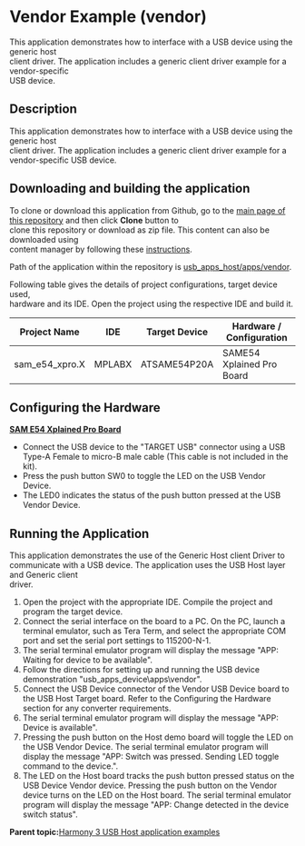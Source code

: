 # Vendor Example \(vendor\)

This application demonstrates how to interface with a USB device using the generic host<br /> client driver. The application includes a generic client driver example for a vendor-specific<br /> USB device.

## **Description**

This application demonstrates how to interface with a USB device using the generic host<br /> client driver. The application includes a generic client driver example for a<br /> vendor-specific USB device.

## **Downloading and building the application**

To clone or download this application from Github, go to the [main page of this repository](https://github.com/Microchip-MPLAB-Harmony/usb_apps_host) and then click **Clone** button to<br /> clone this repository or download as zip file. This content can also be downloaded using<br /> content manager by following these [instructions](https://github.com/Microchip-MPLAB-Harmony/contentmanager/wiki).

Path of the application within the repository is [usb\_apps\_host/apps/vendor](https://github.com/Microchip-MPLAB-Harmony/usb_apps_host/tree/master/apps/vendor).

Following table gives the details of project configurations, target device used,<br /> hardware and its IDE. Open the project using the respective IDE and build it.

|Project Name|IDE|Target Device|Hardware / Configuration|
|------------|---|-------------|------------------------|
|sam\_e54\_xpro.X|MPLABX|ATSAME54P20A|SAME54 Xplained Pro Board|

## **Configuring the Hardware**

**[SAM E54 Xplained Pro Board](https://www.microchip.com/developmenttools/productdetails/atsame54-xpro)**

-   Connect the USB device to the "TARGET USB" connector using a USB Type-A Female to micro-B male cable \(This cable is not included in the kit\).
-   Press the push button SW0 to toggle the LED on the USB Vendor Device.
-   The LED0 indicates the status of the push button pressed at the USB Vendor Device.

## **Running the Application**

This application demonstrates the use of the Generic Host client Driver to<br /> communicate with a USB device. The application uses the USB Host layer and Generic client<br /> driver.

1.  Open the project with the appropriate IDE. Compile the project and program the target device.
2.  Connect the serial interface on the board to a PC. On the PC, launch a terminal emulator, such as Tera Term, and select the appropriate COM port and set the serial port settings to 115200-N-1.
3.  The serial terminal emulator program will display the message "APP: Waiting for device to be available".
4.  Follow the directions for setting up and running the USB device demonstration "usb\_apps\_device\\apps\\vendor".
5.  Connect the USB Device connector of the Vendor USB Device board to the USB Host Target board. Refer to the Configuring the Hardware section for any converter requirements.
6.  The serial terminal emulator program will display the message "APP: Device is available".
7.  Pressing the push button on the Host demo board will toggle the LED on the USB Vendor Device. The serial terminal emulator program will display the message "APP: Switch was pressed. Sending LED toggle command to the device.".
8.  The LED on the Host board tracks the push button pressed status on the USB Device Vendor device. Pressing the push button on the Vendor device turns on the LED on the Host board. The serial terminal emulator program will display the message "APP: Change detected in the device switch status".

**Parent topic:**[Harmony 3 USB Host application examples](GUID-4BEB4580-5653-4314-ABDE-36EF2BAAF53B.md)


